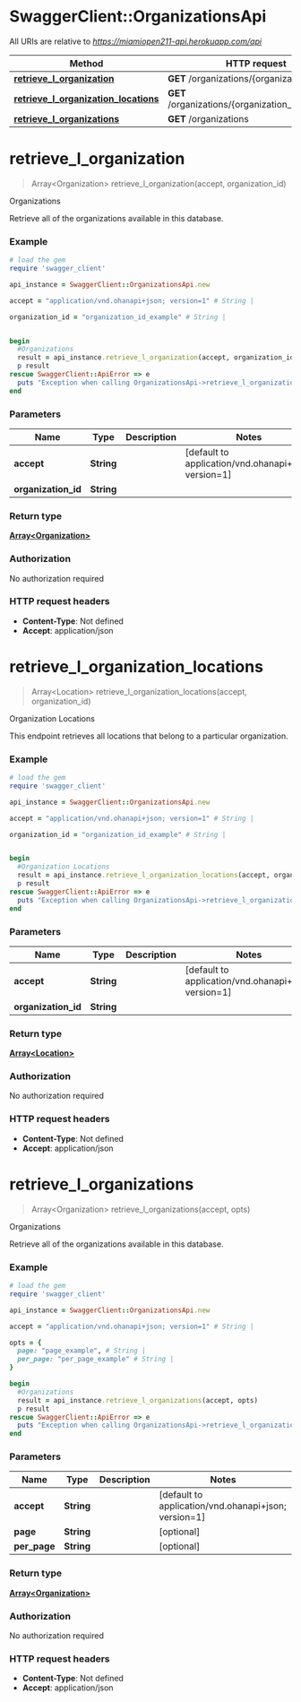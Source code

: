# SwaggerClient::OrganizationsApi

All URIs are relative to *https://miamiopen211-api.herokuapp.com/api*

Method | HTTP request | Description
------------- | ------------- | -------------
[**retrieve_l_organization**](OrganizationsApi.md#retrieve_l_organization) | **GET** /organizations/{organization_id} | Organizations
[**retrieve_l_organization_locations**](OrganizationsApi.md#retrieve_l_organization_locations) | **GET** /organizations/{organization_id}/locations | Organization Locations
[**retrieve_l_organizations**](OrganizationsApi.md#retrieve_l_organizations) | **GET** /organizations | Organizations


# **retrieve_l_organization**
> Array&lt;Organization&gt; retrieve_l_organization(accept, organization_id)

Organizations

Retrieve all of the organizations available in this database.

### Example
```ruby
# load the gem
require 'swagger_client'

api_instance = SwaggerClient::OrganizationsApi.new

accept = "application/vnd.ohanapi+json; version=1" # String | 

organization_id = "organization_id_example" # String | 


begin
  #Organizations
  result = api_instance.retrieve_l_organization(accept, organization_id)
  p result
rescue SwaggerClient::ApiError => e
  puts "Exception when calling OrganizationsApi->retrieve_l_organization: #{e}"
end
```

### Parameters

Name | Type | Description  | Notes
------------- | ------------- | ------------- | -------------
 **accept** | **String**|  | [default to application/vnd.ohanapi+json; version&#x3D;1]
 **organization_id** | **String**|  | 

### Return type

[**Array&lt;Organization&gt;**](Organization.md)

### Authorization

No authorization required

### HTTP request headers

 - **Content-Type**: Not defined
 - **Accept**: application/json



# **retrieve_l_organization_locations**
> Array&lt;Location&gt; retrieve_l_organization_locations(accept, organization_id)

Organization Locations

This endpoint retrieves all locations that belong to a particular organization.

### Example
```ruby
# load the gem
require 'swagger_client'

api_instance = SwaggerClient::OrganizationsApi.new

accept = "application/vnd.ohanapi+json; version=1" # String | 

organization_id = "organization_id_example" # String | 


begin
  #Organization Locations
  result = api_instance.retrieve_l_organization_locations(accept, organization_id)
  p result
rescue SwaggerClient::ApiError => e
  puts "Exception when calling OrganizationsApi->retrieve_l_organization_locations: #{e}"
end
```

### Parameters

Name | Type | Description  | Notes
------------- | ------------- | ------------- | -------------
 **accept** | **String**|  | [default to application/vnd.ohanapi+json; version&#x3D;1]
 **organization_id** | **String**|  | 

### Return type

[**Array&lt;Location&gt;**](Location.md)

### Authorization

No authorization required

### HTTP request headers

 - **Content-Type**: Not defined
 - **Accept**: application/json



# **retrieve_l_organizations**
> Array&lt;Organization&gt; retrieve_l_organizations(accept, opts)

Organizations

Retrieve all of the organizations available in this database.

### Example
```ruby
# load the gem
require 'swagger_client'

api_instance = SwaggerClient::OrganizationsApi.new

accept = "application/vnd.ohanapi+json; version=1" # String | 

opts = { 
  page: "page_example", # String | 
  per_page: "per_page_example" # String | 
}

begin
  #Organizations
  result = api_instance.retrieve_l_organizations(accept, opts)
  p result
rescue SwaggerClient::ApiError => e
  puts "Exception when calling OrganizationsApi->retrieve_l_organizations: #{e}"
end
```

### Parameters

Name | Type | Description  | Notes
------------- | ------------- | ------------- | -------------
 **accept** | **String**|  | [default to application/vnd.ohanapi+json; version&#x3D;1]
 **page** | **String**|  | [optional] 
 **per_page** | **String**|  | [optional] 

### Return type

[**Array&lt;Organization&gt;**](Organization.md)

### Authorization

No authorization required

### HTTP request headers

 - **Content-Type**: Not defined
 - **Accept**: application/json



